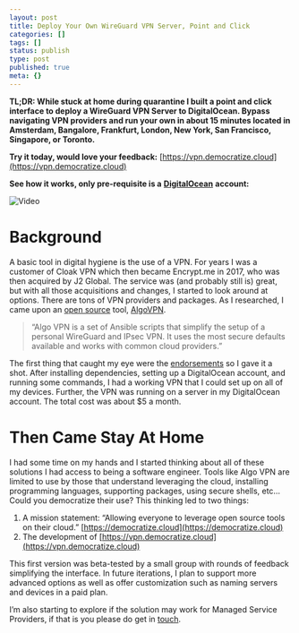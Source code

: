 ```yaml
---
layout: post
title: Deploy Your Own WireGuard VPN Server, Point and Click
categories: []
tags: []
status: publish
type: post
published: true
meta: {}
---
```

**TL;DR: While stuck at home during quarantine I built a point and click interface to deploy a WireGuard VPN Server to DigitalOcean. Bypass navigating VPN providers and run your own in about 15 minutes located in Amsterdam, Bangalore, Frankfurt, London, New York, San Francisco, Singapore, or Toronto.**

**Try it today, would love your feedback:** [https://vpn.democratize.cloud](https://vpn.democratize.cloud)

**See how it works, only pre-requisite is a** [**DigitalOcean**](https://m.do.co/c/293013c2f99a) **account:**

![Video](https://www.youtube.com/embed/Hh8m3vZJ6-0)

# Background

A basic tool in digital hygiene is the use of a VPN. For years I was a customer of Cloak VPN which then became Encrypt.me in 2017, who was then acquired by J2 Global. The service was (and probably still is) great, but with all those acquisitions and changes, I started to look around at options. There are tons of VPN providers and packages. As I researched, I came upon an [open source](https://github.com/trailofbits/algo) tool, [AlgoVPN](https://blog.trailofbits.com/2016/12/12/meet-algo-the-vpn-that-works/).

> “Algo VPN is a set of Ansible scripts that simplify the setup of a personal WireGuard and IPsec VPN. It uses the most secure defaults available and works with common cloud providers.”

The first thing that caught my eye were the [endorsements](https://github.com/trailofbits/algo#endorsements) so I gave it a shot. After installing dependencies, setting up a DigitalOcean account, and running some commands, I had a working VPN that I could set up on all of my devices. Further, the VPN was running on a server in my DigitalOcean account. The total cost was about $5 a month.

# Then Came Stay At Home

I had some time on my hands and I started thinking about all of these solutions I had access to being a software engineer. Tools like Algo VPN are limited to use by those that understand leveraging the cloud, installing programming languages, supporting packages, using secure shells, etc… Could you democratize their use? This thinking led to two things:

1. A mission statement: “Allowing everyone to leverage open source tools on their cloud.” [https://democratize.cloud](https://democratize.cloud)
2. The development of [https://vpn.democratize.cloud](https://vpn.democratize.cloud)

This first version was beta-tested by a small group with rounds of feedback simplifying the interface. In future iterations, I plan to support more advanced options as well as offer customization such as naming servers and devices in a paid plan.

I’m also starting to explore if the solution may work for Managed Service Providers, if that is you please do get in [touch](https://benr.eu/about).
